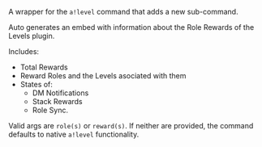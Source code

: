 A wrapper for the `a!level` command that adds a new sub-command.  

Auto generates an embed with information about the Role Rewards of the Levels plugin.  

Includes: 
- Total Rewards
- Reward Roles and the Levels asociated with them
- States of: 
	- DM Notifications
	- Stack Rewards
	- Role Sync.

Valid args are `role(s)` or `reward(s)`.  If neither are provided, the command defaults to native `a!level` functionality.